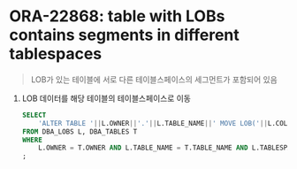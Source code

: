 ORA-22868: table with LOBs contains segments in different tablespaces
===
>LOB가 있는 테이블에 서로 다른 테이블스페이스의 세그먼트가 포함되어 있음

1. LOB 데이터를 해당 테이블의 테이블스페이스로 이동
    ```sql
    SELECT
        'ALTER TABLE '||L.OWNER||'.'||L.TABLE_NAME||' MOVE LOB('||L.COLUMN_NAME||') STORE AS (TABLESPACE '||T.TABLESPACE_NAME||');' AS QUERY
    FROM DBA_LOBS L, DBA_TABLES T
    WHERE
        L.OWNER = T.OWNER AND L.TABLE_NAME = T.TABLE_NAME AND L.TABLESPACE_NAME <> T.TABLESPACE_NAME AND L.TABLESPACE_NAME = 'tablespace_name'
    ;
    ```
